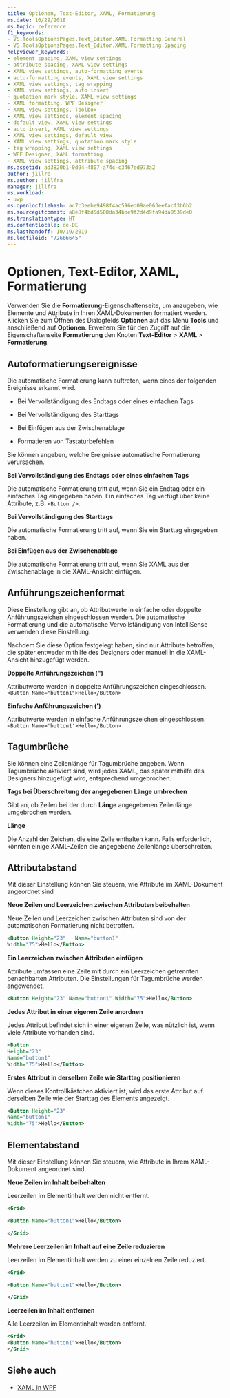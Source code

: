 ```yaml
---
title: Optionen, Text-Editor, XAML, Formatierung
ms.date: 10/29/2018
ms.topic: reference
f1_keywords:
- VS.ToolsOptionsPages.Text_Editor.XAML.Formatting.General
- VS.ToolsOptionsPages.Text_Editor.XAML.Formatting.Spacing
helpviewer_keywords:
- element spacing, XAML view settings
- attribute spacing, XAML view settings
- XAML view settings, auto-formatting events
- auto-formatting events, XAML view settings
- XAML view settings, tag wrapping
- XAML view settings, auto insert
- quotation mark style, XAML view settings
- XAML formatting, WPF Designer
- XAML view settings, Toolbox
- XAML view settings, element spacing
- default view, XAML view settings
- auto insert, XAML view settings
- XAML view settings, default view
- XAML view settings, quotation mark style
- tag wrapping, XAML view settings
- WPF Designer, XAML formatting
- XAML view settings, attribute spacing
ms.assetid: ad3820b1-0d94-4807-a74c-c3467ed973a2
author: jillre
ms.author: jillfra
manager: jillfra
ms.workload:
- uwp
ms.openlocfilehash: ac7c3eebe9498f4ac596ed09ae063eefacf3b6b2
ms.sourcegitcommit: a8e8f4bd5d508da34bbe9f2d4d9fa94da0539de0
ms.translationtype: HT
ms.contentlocale: de-DE
ms.lasthandoff: 10/19/2019
ms.locfileid: "72666645"
---
```

# <a name="options-text-editor-xaml-formatting"></a>Optionen, Text-Editor, XAML, Formatierung

Verwenden Sie die **Formatierung**-Eigenschaftenseite, um anzugeben, wie Elemente und Attribute in Ihren XAML-Dokumenten formatiert werden. Klicken Sie zum Öffnen des Dialogfelds **Optionen** auf das Menü **Tools** und anschließend auf **Optionen**. Erweitern Sie für den Zugriff auf die Eigenschaftenseite **Formatierung** den Knoten **Text-Editor** > **XAML** > **Formatierung**.

## <a name="auto-formatting-events"></a>Autoformatierungsereignisse

Die automatische Formatierung kann auftreten, wenn eines der folgenden Ereignisse erkannt wird.

- Bei Vervollständigung des Endtags oder eines einfachen Tags

- Bei Vervollständigung des Starttags

- Bei Einfügen aus der Zwischenablage

- Formatieren von Tastaturbefehlen

Sie können angeben, welche Ereignisse automatische Formatierung verursachen.

**Bei Vervollständigung des Endtags oder eines einfachen Tags**

Die automatische Formatierung tritt auf, wenn Sie ein Endtag oder ein einfaches Tag eingegeben haben. Ein einfaches Tag verfügt über keine Attribute, z.B. `<Button />`.

**Bei Vervollständigung des Starttags**

Die automatische Formatierung tritt auf, wenn Sie ein Starttag eingegeben haben.

**Bei Einfügen aus der Zwischenablage**

Die automatische Formatierung tritt auf, wenn Sie XAML aus der Zwischenablage in die XAML-Ansicht einfügen.

## <a name="quotation-mark-style"></a>Anführungszeichenformat

Diese Einstellung gibt an, ob Attributwerte in einfache oder doppelte Anführungszeichen eingeschlossen werden. Die automatische Formatierung und die automatische Vervollständigung von IntelliSense verwenden diese Einstellung.

Nachdem Sie diese Option festgelegt haben, sind nur Attribute betroffen, die später entweder mithilfe des Designers oder manuell in die XAML-Ansicht hinzugefügt werden.

**Doppelte Anführungszeichen (")**

Attributwerte werden in doppelte Anführungszeichen eingeschlossen.
`<Button Name="button1">Hello</Button>`

**Einfache Anführungszeichen (')**

Attributwerte werden in einfache Anführungszeichen eingeschlossen.
`<Button Name='button1'>Hello</Button>`

## <a name="tag-wrapping"></a>Tagumbrüche

Sie können eine Zeilenlänge für Tagumbrüche angeben. Wenn Tagumbrüche aktiviert sind, wird jedes XAML, das später mithilfe des Designers hinzugefügt wird, entsprechend umgebrochen.

**Tags bei Überschreitung der angegebenen Länge umbrechen**

Gibt an, ob Zeilen bei der durch **Länge** angegebenen Zeilenlänge umgebrochen werden.

**Länge**

Die Anzahl der Zeichen, die eine Zeile enthalten kann. Falls erforderlich, könnten einige XAML-Zeilen die angegebene Zeilenlänge überschreiten.

## <a name="attribute-spacing"></a>Attributabstand

Mit dieser Einstellung können Sie steuern, wie Attribute im XAML-Dokument angeordnet sind

**Neue Zeilen und Leerzeichen zwischen Attributen beibehalten**

Neue Zeilen und Leerzeichen zwischen Attributen sind von der automatischen Formatierung nicht betroffen.

```xml
<Button Height="23"   Name="button1"
Width="75">Hello</Button>
```

**Ein Leerzeichen zwischen Attributen einfügen**

Attribute umfassen eine Zeile mit durch ein Leerzeichen getrennten benachbarten Attributen. Die Einstellungen für Tagumbrüche werden angewendet.

```xml
<Button Height="23" Name="button1" Width="75">Hello</Button>
```

**Jedes Attribut in einer eigenen Zeile anordnen**

Jedes Attribut befindet sich in einer eigenen Zeile, was nützlich ist, wenn viele Attribute vorhanden sind.

```xml
<Button
Height="23"
Name="button1"
Width="75">Hello</Button>
```

**Erstes Attribut in derselben Zeile wie Starttag positionieren**

Wenn dieses Kontrollkästchen aktiviert ist, wird das erste Attribut auf derselben Zeile wie der Starttag des Elements angezeigt.

```xml
<Button Height="23"
Name="button1"
Width="75">Hello</Button>
```

## <a name="element-spacing"></a>Elementabstand

Mit dieser Einstellung können Sie steuern, wie Attribute in Ihrem XAML-Dokument angeordnet sind.

**Neue Zeilen im Inhalt beibehalten**

Leerzeilen im Elementinhalt werden nicht entfernt.

```xml
<Grid>

<Button Name="button1">Hello</Button>

</Grid>
```

**Mehrere Leerzeilen im Inhalt auf eine Zeile reduzieren**

Leerzeilen im Elementinhalt werden zu einer einzelnen Zeile reduziert.

```xml
<Grid>

<Button Name="button1">Hello</Button>

</Grid>
```

**Leerzeilen im Inhalt entfernen**

Alle Leerzeilen im Elementinhalt werden entfernt.

```xml
<Grid>
<Button Name="button1">Hello</Button>
</Grid>
```

## <a name="see-also"></a>Siehe auch

- [XAML in WPF](/dotnet/framework/wpf/advanced/xaml-in-wpf)
